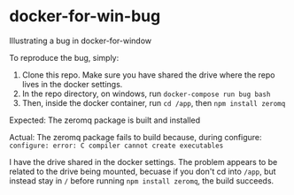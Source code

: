 # docker-for-win-bug
Illustrating a bug in docker-for-window

To reproduce the bug, simply:

1) Clone this repo. Make sure you have shared the drive where the repo lives in the docker settings.
2) In the repo directory, on windows, run `docker-compose run bug bash`
3) Then, inside the docker container, run `cd /app`, then `npm install zeromq`

Expected: The zeromq package is built and installed

Actual: The zeromq package fails to build because, during configure: `configure: error: C compiler cannot create executables`

I have the drive shared in the docker settings. The problem appears to be related to the drive being mounted, becuase if you don't cd into `/app`, but instead stay in `/` before running `npm install zeromq`, the build succeeds.
